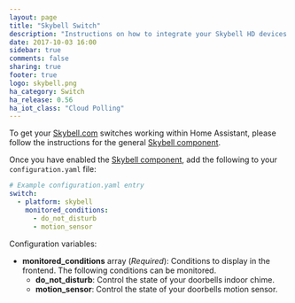 ```yaml
---
layout: page
title: "Skybell Switch"
description: "Instructions on how to integrate your Skybell HD devices within Home Assistant."
date: 2017-10-03 16:00
sidebar: true
comments: false
sharing: true
footer: true
logo: skybell.png
ha_category: Switch
ha_release: 0.56
ha_iot_class: "Cloud Polling"
---
```


To get your [Skybell.com](https://skybell.com/) switches working within Home Assistant, please follow the instructions for the general [Skybell component](/components/skybell).

Once you have enabled the [Skybell component](/components/skybell), add the following to your `configuration.yaml` file:

```yaml
# Example configuration.yaml entry
switch:
  - platform: skybell
    monitored_conditions:
      - do_not_disturb
      - motion_sensor
```

Configuration variables:

- **monitored_conditions** array (*Required*): Conditions to display in the frontend. The following conditions can be monitored.
  - **do_not_disturb**: Control the state of your doorbells indoor chime.
  - **motion_sensor**: Control the state of your doorbells motion sensor.